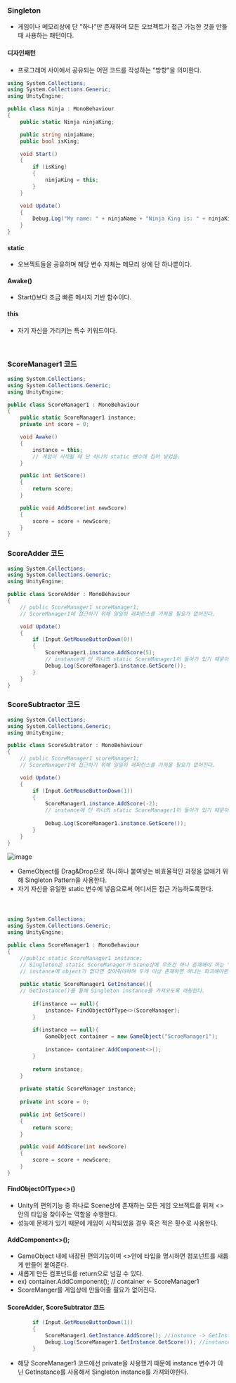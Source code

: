 ### Singleton 
- 게임이나 메모리상에 단 "하나"만 존재하며 모든 오브젝트가 접근 가능한 것을 만들 때 사용하는 패턴이다.

#### 디자인패턴
- 프로그래머 사이에서 공유되는 어떤 코드를 작성하는 "방향"을 의미한다.

```C#
using System.Collections;
using System.Collections.Generic;
using UnityEngine;

public class Ninja : MonoBehaviour
{
    public static Ninja ninjaKing;

    public string ninjaName;
    public bool isKing;

    void Start()
    {
        if (isKing)
        {
            ninjaKing = this;
        }    
    }

    void Update()
    {
        Debug.Log("My name: " + ninjaName + "Ninja King is: " + ninjaKing);
    }
}

```

#### static
- 오브젝트들을 공유하며 해당 변수 자체는 메모리 상에 단 하나뿐이다.

#### Awake()
- Start()보다 조금 빠른 메시지 기반 함수이다.

#### this
- 자기 자신을 가리키는 특수 키워드이다.

<br>


### ScoreManager1 코드
```C#
using System.Collections;
using System.Collections.Generic;
using UnityEngine;

public class ScoreManager1 : MonoBehaviour
{
    public static ScoreManager1 instance;
    private int score = 0;

    void Awake()
    {
        instance = this;
        // 게임이 시작될 때 단 하나의 static 변수에 집어 넣었음.
    }

    public int GetScore()
    {
        return score;
    }

    public void AddScore(int newScore)
    {
        score = score + newScore;
    }
}
```

### ScoreAdder 코드
```C#
using System.Collections;
using System.Collections.Generic;
using UnityEngine;

public class ScoreAdder : MonoBehaviour
{
    // public ScoreManager1 scoreManager1;
    // ScoreManager1에 접근하기 위해 일일히 레퍼런스를 가져올 필요가 없어진다.

    void Update()
    {
        if (Input.GetMouseButtonDown(0))
        {
            ScoreManager1.instance.AddScore(5);
            // instance에 단 하나의 static ScoreManager1이 들어가 있기 때문이다.
            Debug.Log(ScoreManager1.instance.GetScore());
        }   
    }
}
```

### ScoreSubtractor 코드
```C#
using System.Collections;
using System.Collections.Generic;
using UnityEngine;

public class ScoreSubtrator : MonoBehaviour
{
    // public ScoreManager1 scoreManager1;
    // ScoreManager1에 접근하기 위해 일일히 레퍼런스를 가져올 필요가 없어진다.

    void Update()
    {
        if (Input.GetMouseButtonDown(1))
        {
            ScoreManager1.instance.AddScore(-2);
            // instance에 단 하나의 static ScoreManager1이 들어가 있기 때문이다.
            
            Debug.Log(ScoreManager1.instance.GetScore());
        }
    }
}
```


![image](https://user-images.githubusercontent.com/79950504/179569532-0ac2926e-d24f-474e-b2fd-e850d12cb260.png)  
- GameObject를 Drag&Drop으로 하나하나 붙여넣는 비효율적인 과정을 없애기 위해 Singleton Pattern을 사용한다.
- 자기 자신을 유일한 static 변수에 넣음으로써 어디서든 접근 가능하도록한다.


<br>

### 
```C#
using System.Collections;
using System.Collections.Generic;
using UnityEngine;

public class ScoreManager1 : MonoBehaviour
{
    //public static ScoreManager1 instance;
    // Singleton은 static ScoreManager가 Scene상에 무조건 하나 존재해야 하는 "조건"이 있어야한다.
    // instance에 object가 없다면 찾아줘야하며 두개 이상 존재하면 하나는 파괴해야한다.
    
    public static ScoreManager1 GetInstance(){
    // GetInstance()를 통해 Singleton instance를 가져오도록 래핑한다.
        
        if(instance == null){
            instance= FindObjectOfType<>(ScoreManager);
        }
        
        if(instance == null){
            GameObject container = new GameObject("ScroeManager1");
            
            instance= container.AddComponent<>();
        }
        
        return instance;
    }
    
    private static ScoreManager instance;
    
    private int score = 0;

    public int GetScore()
    {
        return score;
    }

    public void AddScore(int newScore)
    {
        score = score + newScore;
    }
}
```
#### FindObjectOfType<>()
- Unity의 편의기능 중 하나로 Scene상에 존재하는 모든 게임 오브젝트를 뒤져 <> 안의 타입을 찾아주는 역할을 수행한다.
- 성능에 문제가 있기 때문에 게임이 시작되었을 경우 혹은 적은 횟수로 사용한다.

#### AddComponent<>();
- GameObject 내에 내장된 편의기능이며 <>안에 타입을 명시하면 컴포넌트를 새롭게 만들어 붙여준다.
- 새롭게 만든 컴포넌트를 return으로 넘길 수 있다.
- ex) container.AddComponent<ScoreManager1>(); // container ← ScoreManager1
- ScoreManger를 게임상에 만들어줄 필요가 없어진다.                                                           

#### ScoreAdder, ScoreSubtrator 코드
```C#
        if (Input.GetMouseButtonDown(1))
        {
            ScoreManager1.GetInstance.AddScore(); //instance -> GetInstance
            Debug.Log(ScoreManager1.GetInstance.GetScore()); //instance -> GetInstance
        }
```
- 해당 ScoreManager1 코드에선 private을 사용했기 때문에 instance 변수가 아닌 GetInstance를 사용해서 Singleton instance를 가져와야한다.
